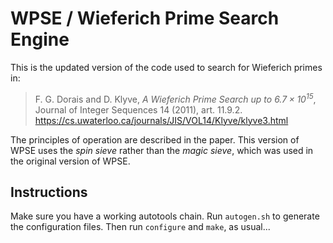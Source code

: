 # WPSE / Wieferich Prime Search Engine

This is the updated version of the code used to search for Wieferich primes in:

> F. G. Dorais and D. Klyve,
> *A Wieferich Prime Search up to $6.7 \times 10^{15}$*,
> Journal of Integer Sequences 14 (2011), art. 11.9.2.
> <https://cs.uwaterloo.ca/journals/JIS/VOL14/Klyve/klyve3.html>

The principles of operation are described in the paper. This version of WPSE uses the *spin sieve* rather than the *magic sieve*, which was used in the original version of WPSE.

## Instructions

Make sure you have a working autotools chain. Run `autogen.sh` to generate the configuration files. Then run `configure` and `make`, as usual...